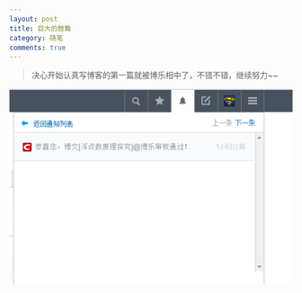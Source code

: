 ```yaml
---
layout: post
title: 巨大的鼓舞
category: 随笔
comments: true
---
```


>决心开始认真写博客的第一篇就被博乐相中了，不错不错，继续努力~~

![image](https://raw.githubusercontent.com/billhhh/whblog/gh-pages/resource/bole1.png)